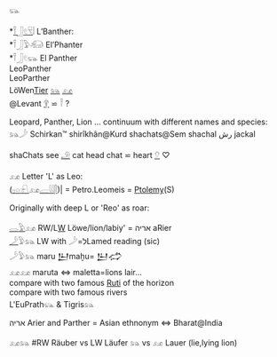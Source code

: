 𓃮  

*[𓍋](𓍋)[𓃀](𓃀)[𓏲](𓏲)[𓄛](𓄛)𓏪 L’Banther:  
*𓍋𓃀𓅱𓃰 El’Phanter  
*𓍋𓃀𓏲𓃮 El Panther  
LeoPanther  
LeoParther  
LöWen[Tier](𓄛) [𓃬](𓃬) [𓃭](𓃭)  
@Levant [𓋁](𓋁) ⋍ 𓍋 ?  


Leopard, Panther, Lion … continuum with different names and species:  
𓃬𓌳 Schirkan™ shirîkhân@Kurd shachats@Sem shachal رش  jackal  

shaChats see [𓄂](𓄂) cat head chat ⋍ heart [𓄣](𓄣) ♡  

𓃭 Letter 'L' as Leo:  
([𓊪](𓊪)[𓏏](𓏏)[𓍯](𓍯)𓃭[𓐝](𓐝)[𓇋𓇋](𓇋𓇋)[𓋴](𓋴))| = Petro.Leomeis = [Ptolemy](https://en.wikipedia.org/wiki/Ptolemaios)(S)  

Originally with deep L or 'Reo' as roar:  

[𓂋](𓂋)[𓅱](𓅱)𓃭 RW/L[W](w) Löwe/lion/labiy' = אריה aRier  
[𓌳](𓌳)𓅱𓃬 LW with 𓌳=לLamed reading (sic)  
𓌳𓅱𓃬 maru 𒌨maḫu= 𒌨𒈤  
𓃭𓃭 maruta ⇔ maletta=lions lair…  
compare with two famous [Ruti](https://en.wikipedia.org/wiki/Ruti) of the horizon  
compare with two famous rivers  
L'EuPrath𓃮 & Tigris𓃬  

אריה Arier and Parther = Asian ethnonym  ⇔ Bharat@India  

𓃭𓃬 #RW Räuber vs LW Läufer 𓃬 vs 𓃭 Lauer (lie,lying lion)  
